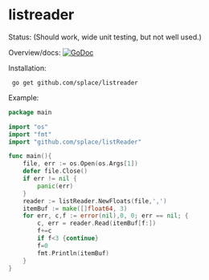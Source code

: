 # listreader

Status: (Should work, wide unit testing, but not well used.)

Overview/docs: [![GoDoc](https://godoc.org/github.com/splace/listreader?status.svg)](https://godoc.org/github.com/splace/listreader) 

Installation:

     go get github.com/splace/listreader

Example:
```go
package main

import "os"
import "fmt"
import "github.com/splace/listReader"

func main(){
   	file, err := os.Open(os.Args[1])
	defer file.Close()
 	if err != nil {
		panic(err)
	}
	reader := listReader.NewFloats(file,',')
	itemBuf := make([]float64, 3)
	for err, c,f := error(nil),0, 0; err == nil; {
		c, err = reader.Read(itemBuf[f:])
		f+=c
     	if f<3 {continue}
      	f=0
     	fmt.Println(itemBuf)
	}
}
```

